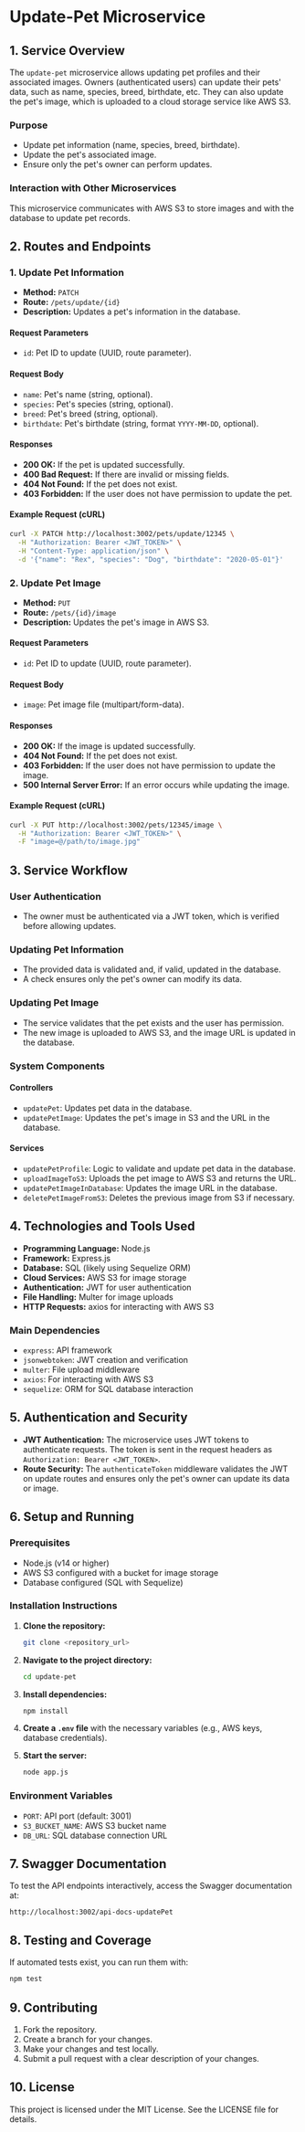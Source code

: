 # Update-Pet Microservice

## 1. Service Overview     

The `update-pet` microservice allows updating pet profiles and their associated images. Owners (authenticated users) can update their pets' data, such as name, species, breed, birthdate, etc. They can also update the pet's image, which is uploaded to a cloud storage service like AWS S3.

### Purpose

- Update pet information (name, species, breed, birthdate).
- Update the pet's associated image.
- Ensure only the pet's owner can perform updates.

### Interaction with Other Microservices 

This microservice communicates with AWS S3 to store images and with the database to update pet records.

## 2. Routes and Endpoints

### 1. Update Pet Information

- **Method:** `PATCH`
- **Route:** `/pets/update/{id}`
- **Description:** Updates a pet's information in the database.

#### Request Parameters

- `id`: Pet ID to update (UUID, route parameter).

#### Request Body

- `name`: Pet's name (string, optional).
- `species`: Pet's species (string, optional).
- `breed`: Pet's breed (string, optional).
- `birthdate`: Pet's birthdate (string, format `YYYY-MM-DD`, optional).

#### Responses

- **200 OK:** If the pet is updated successfully.
- **400 Bad Request:** If there are invalid or missing fields.
- **404 Not Found:** If the pet does not exist.
- **403 Forbidden:** If the user does not have permission to update the pet.

#### Example Request (cURL)

```bash
curl -X PATCH http://localhost:3002/pets/update/12345 \
  -H "Authorization: Bearer <JWT_TOKEN>" \
  -H "Content-Type: application/json" \
  -d '{"name": "Rex", "species": "Dog", "birthdate": "2020-05-01"}'
```

### 2. Update Pet Image

- **Method:** `PUT`
- **Route:** `/pets/{id}/image`
- **Description:** Updates the pet's image in AWS S3.

#### Request Parameters

- `id`: Pet ID to update (UUID, route parameter).

#### Request Body

- `image`: Pet image file (multipart/form-data).

#### Responses

- **200 OK:** If the image is updated successfully.
- **404 Not Found:** If the pet does not exist.
- **403 Forbidden:** If the user does not have permission to update the image.
- **500 Internal Server Error:** If an error occurs while updating the image.

#### Example Request (cURL)

```bash
curl -X PUT http://localhost:3002/pets/12345/image \
  -H "Authorization: Bearer <JWT_TOKEN>" \
  -F "image=@/path/to/image.jpg"
```

## 3. Service Workflow

### User Authentication

- The owner must be authenticated via a JWT token, which is verified before allowing updates.

### Updating Pet Information

- The provided data is validated and, if valid, updated in the database.
- A check ensures only the pet's owner can modify its data.

### Updating Pet Image

- The service validates that the pet exists and the user has permission.
- The new image is uploaded to AWS S3, and the image URL is updated in the database.

### System Components

#### Controllers

- `updatePet`: Updates pet data in the database.
- `updatePetImage`: Updates the pet's image in S3 and the URL in the database.

#### Services

- `updatePetProfile`: Logic to validate and update pet data in the database.
- `uploadImageToS3`: Uploads the pet image to AWS S3 and returns the URL.
- `updatePetImageInDatabase`: Updates the image URL in the database.
- `deletePetImageFromS3`: Deletes the previous image from S3 if necessary.

## 4. Technologies and Tools Used

- **Programming Language:** Node.js
- **Framework:** Express.js
- **Database:** SQL (likely using Sequelize ORM)
- **Cloud Services:** AWS S3 for image storage
- **Authentication:** JWT for user authentication
- **File Handling:** Multer for image uploads
- **HTTP Requests:** axios for interacting with AWS S3

### Main Dependencies

- `express`: API framework
- `jsonwebtoken`: JWT creation and verification
- `multer`: File upload middleware
- `axios`: For interacting with AWS S3
- `sequelize`: ORM for SQL database interaction

## 5. Authentication and Security

- **JWT Authentication:** The microservice uses JWT tokens to authenticate requests. The token is sent in the request headers as `Authorization: Bearer <JWT_TOKEN>`.
- **Route Security:** The `authenticateToken` middleware validates the JWT on update routes and ensures only the pet's owner can update its data or image.

## 6. Setup and Running

### Prerequisites

- Node.js (v14 or higher)
- AWS S3 configured with a bucket for image storage
- Database configured (SQL with Sequelize)

### Installation Instructions

1. **Clone the repository:**
   ```bash
   git clone <repository_url>
   ```
2. **Navigate to the project directory:**
   ```bash
   cd update-pet
   ```
3. **Install dependencies:**
   ```bash
   npm install
   ```
4. **Create a `.env` file** with the necessary variables (e.g., AWS keys, database credentials).

5. **Start the server:**
   ```bash
   node app.js
   ```

### Environment Variables

- `PORT`: API port (default: 3001)
- `S3_BUCKET_NAME`: AWS S3 bucket name
- `DB_URL`: SQL database connection URL

## 7. Swagger Documentation

To test the API endpoints interactively, access the Swagger documentation at:

```
http://localhost:3002/api-docs-updatePet
```

## 8. Testing and Coverage

If automated tests exist, you can run them with:

```bash
npm test
```

## 9. Contributing

1. Fork the repository.
2. Create a branch for your changes.
3. Make your changes and test locally.
4. Submit a pull request with a clear description of your changes.

## 10. License

This project is licensed under the MIT License. See the LICENSE file for details.